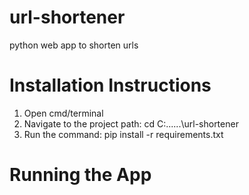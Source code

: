 # url-shortener
python web app to shorten urls

# Installation Instructions
1. Open cmd/terminal
2. Navigate to the project path: cd C:\...\...\url-shortener
3. Run the command: pip install -r requirements.txt

# Running the App
